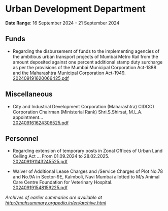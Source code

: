 # Urban Development Department

**Date Range**: 16 September 2024 - 21 September 2024


## Funds
- Regarding the disbursement of funds to the implementing agencies of the ambitious urban transport projects of Mumbai Metro Rail from the amount deposited against one percent additional stamp duty surcharge as per the provisions of the Mumbai Municipal Corporation Act-1888 and the Maharashtra Municipal Corporation Act-1949.\
  [202409191620066425.pdf](https://gr.maharashtra.gov.in/Site/Upload/Government%20Resolutions/English/202409191620066425.pdf)

## Miscellaneous
- City and Industrial Development Corporation (Maharashtra) CIDCO) Corporation Chairman (Ministerial Rank) Shri.S.Shirsat, M.L.A. appointment...\
  [202409161624306525.pdf](https://gr.maharashtra.gov.in/Site/Upload/Government%20Resolutions/English/202409161624306525.pdf)

## Personnel
- Regarding extension of temporary posts in Zonal Offices of Urban Land Celling Act ... From 01.09.2024 to 28.02.2025.\
  [202409191143245525.pdf](https://gr.maharashtra.gov.in/Site/Upload/Government%20Resolutions/English/202409191143245525.pdf)

- Waiver of Additional Lease Charges and /Service Charges of Plot No.78 and No.9A in Sector-9E, Kalmboli, Navi Mumbai allotted to M/s Animal Care Centre Foundation for Veterinary Hospital.\
  [202409191548159225.pdf](https://gr.maharashtra.gov.in/Site/Upload/Government%20Resolutions/English/202409191548159225.pdf)


*Archives of earlier summaries are available at http://mahsummary.orgpedia.in/en/archive.html*